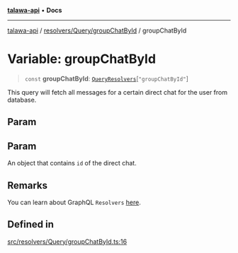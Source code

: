 [**talawa-api**](../../../../README.md) • **Docs**

***

[talawa-api](../../../../modules.md) / [resolvers/Query/groupChatById](../README.md) / groupChatById

# Variable: groupChatById

> `const` **groupChatById**: [`QueryResolvers`](../../../../types/generatedGraphQLTypes/type-aliases/QueryResolvers.md)\[`"groupChatById"`\]

This query will fetch all messages for a certain direct chat for the user from database.

## Param

## Param

An object that contains `id` of the direct chat.

## Remarks

You can learn about GraphQL `Resolvers`
[here](https://www.apollographql.com/docs/apollo-server/data/resolvers/).

## Defined in

[src/resolvers/Query/groupChatById.ts:16](https://github.com/PalisadoesFoundation/talawa-api/blob/fe65d855b3d1e3e4af621340e7e8bfa0325634c1/src/resolvers/Query/groupChatById.ts#L16)
